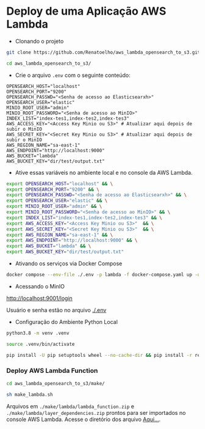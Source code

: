 

# Deploy de uma Aplicação AWS Lambda

+ Clonando o projeto

```bash
git clone https://github.com/Renatoelho/aws_lambda_opensearch_to_s3.git aws_lambda_opensearch_to_s3
```

```bash
cd aws_lambda_opensearch_to_s3/
```

+ Crie o arquivo ```.env``` com o seguinte conteúdo:

```text
OPENSEARCH_HOST="localhost"
OPENSEARCH_PORT="9200"
OPENSEARCH_PASSWD="<Senha de acesso ao Elasticsearxh>"
OPENSEARCH_USER="elastic"
MINIO_ROOT_USER="admin"
MINIO_ROOT_PASSWORD="<Senha de acesso ao MinIO>"
INDEX_LIST="index-tes1,index-tes2,index-tes3"
AWS_ACCESS_KEY="<Access Key Minio ou S3>" # Atualizar aqui depois de subir o MinIO
AWS_SECRET_KEY="<Secret Key Minio ou S3>" # Atualizar aqui depois de subir o MinIO
AWS_REGION_NAME="sa-east-1"
AWS_ENDPOINT="http://localhost:9000"
AWS_BUCKET="lambda"
AWS_BUCKET_KEY="dir/test/output.txt"
```

+ Ative essas variáveis no ambiente local e no console da AWS Lambda.

```bash
export OPENSEARCH_HOST="localhost" && \
export OPENSEARCH_PORT="9200" && \
export OPENSEARCH_PASSWD="<Senha de acesso ao Elasticsearxh>" && \
export OPENSEARCH_USER="elastic" && \
export MINIO_ROOT_USER="admin" && \
export MINIO_ROOT_PASSWORD="<Senha de acesso ao MinIO>" && \
export INDEX_LIST="index-tes1,index-tes2,index-tes3" && \
export AWS_ACCESS_KEY="<Access Key Minio ou S3>"  && \
export AWS_SECRET_KEY="<Secret Key Minio ou S3>"  && \
export AWS_REGION_NAME="sa-east-1" && \
export AWS_ENDPOINT="http://localhost:9000" && \
export AWS_BUCKET="lambda" && \
export AWS_BUCKET_KEY="dir/test/output.txt"
```

+ Ativando os serviços via Docker Compose

```bash
docker compose --env-file ./.env -p lambda -f docker-compose.yaml up -d
```

+ Acessando o MinIO

[http://localhost:9001/login](http://localhost:9001/login)

Usuário e senha estão no arquivo [./.env](./.env)

+ Configuração do Ambiente Python Local

```bash
python3.8 -m venv .venv
```

```bash
source .venv/bin/activate
```

```bash
pip install -U pip setuptools wheel --no-cache-dir && pip install -r requirements.txt --no-cache-dir
```

### Deploy AWS Lambda Function

```bash
cd aws_lambda_opensearch_to_s3/make/
```

```bash
sh make_lambda.sh
```

Arquivos em ```./make/lambda/lambda_function.zip``` e ```./make/lambda/layer_dependencies.zip``` prontos para ser importados no console AWS Lambda. Acesse o diretório dos arquivo [Aqui...](./make/).